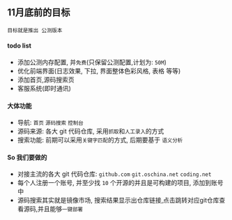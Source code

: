 ## 11月底前的目标
    
    目标就是推出 公测版本

#### todo list
* 添加公测内存配置, 并`免费`(只保留公测配置,计划为: `50M`)
* 优化前端界面(日志效果, 下拉, 界面整体色彩风格, 表格 等等)
* 添加首页,源码搜索页
* 客服系统(即时通讯)

#### 大体功能
* 导航: `首页` `源码搜索` `控制台`
* 源码来源: 各大 git 代码仓库, 采用`抓取`和`人工录入`的方式
* 搜索功能: 前期可以采用`关键字匹配`的方式, 后期要基于 `语义分析`

#### So 我们要做的
* 对接主流的各大 git 代码仓库: `github.com` `git.oschina.net` `coding.net`
* 每个人注册一个账号, 并至少找 `10` 个开源的并且是可构建的项目, 添加到账号中
* 源码搜索其实就是镜像市场, 搜索结果显示出仓库链接,点击跳转对应git仓库查看源码,并且能够`一键部署`

